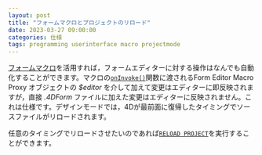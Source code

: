 ```yaml
---
layout: post
title: "フォームマクロとプロジェクトのリロード"
date: 2023-03-27 09:00:00
categories: 仕様
tags: programming userinterface macro projectmode
---
```


[フォームマクロ](https://blog.4d.com/ja/automate-repetitive-tasks-and-more-with-form-macros/)を活用すれば，フォームエディターに対する操作はなんでも自動化することができます。マクロの[`onInvoke()`](https://developer.4d.com/docs/ja/FormEditor/macros/#oninvoke)関数に渡されるForm Editor Macro Proxy オブジェクトの *$editor* を介して加えて変更はエディターに即反映されますが，直接 *.4DForm* ファイルに加えた変更はエディターに反映されません。これは仕様です。デザインモードでは，4Dが最前面に復帰したタイミングでソースファイルがリロードされます。

任意のタイミングでリロードさせたいのであれば[`RELOAD PROJECT`](https://doc.4d.com/4Dv19/4D/19.6/RELOAD-PROJECT.301-6270050.ja.html)を実行することができます。

